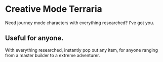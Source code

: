 # Creative Mode Terraria
Need journey mode characters with everything researched? I've got you.

## Useful for anyone.
With everything researched, instantly pop out any item, for anyone ranging from a master builder to a extreme adventurer.

